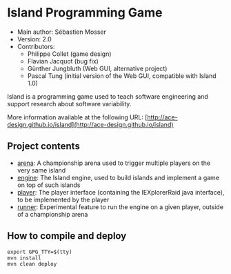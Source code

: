 # Island Programming Game

  * Main author: Sébastien Mosser 
  * Version: 2.0
  * Contributors:
    * Philippe Collet (game design) 
    * Flavian Jacquot (bug fix)
    *  Günther Jungbluth (Web GUI, alternative project)
    *  Pascal Tung (initial version of the Web GUI, compatible with Island 1.0) 

 
Island is a programming game used to teach software engineering and support research about software variability.  

More information available at the following URL: [http://ace-design.github.io/island](http://ace-design.github.io/island)

## Project contents

  * [arena](https://github.com/ace-design/island/tree/develop/arena): A championship arena used to trigger multiple players on the very same island 
  * [engine](https://github.com/ace-design/island/tree/develop/engine): The Island engine, used to build islands and implement a game on top of such islands
  * [player](https://github.com/ace-design/island/tree/develop/player): The player interface (containing the IEXplorerRaid java interface), to be implemented by the player
  * [runner](https://github.com/ace-design/island/tree/develop/runner): Experimental feature to run the engine on a given player, outside of a championship arena
 
 ## How to compile and deploy

```
export GPG_TTY=$(tty)
mvn install
mvn clean deploy
```

  
